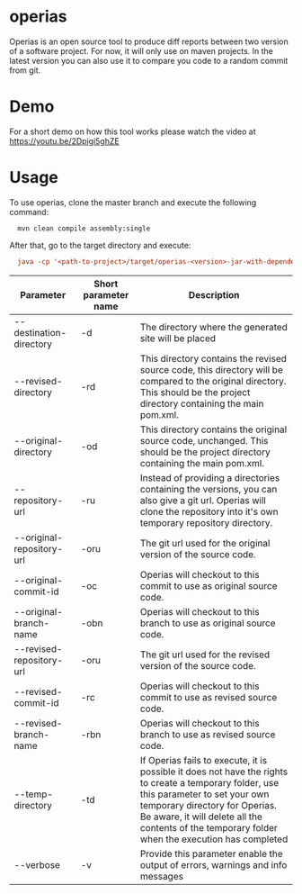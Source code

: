 operias
=======

Operias is an open source tool to produce diff reports between two version of a software project. For now, it will only use on maven projects. In the latest version you can also use it to compare you code to a random commit from git.

Demo
=======
For a short demo on how this tool works please watch the video at https://youtu.be/2Dpigi5ghZE

Usage
=======

To use operias, clone the master branch and execute the following command:
```
  mvn clean compile assembly:single
```
After that, go to the target directory and execute:
```ini
  java -cp '<path-to-project>/target/operias-<version>-jar-with-dependencies.jar' operias.Main <args>
```

Parameter | Short parameter name | Description | 
----------|----------|-----------|
--destination-directory | -d | The directory where the generated site will be placed
--revised-directory | -rd | This directory contains the revised source code, this directory will be compared to the original directory. This should be the project directory containing the main pom.xml.
--original-directory | -od | This directory contains the original source code, unchanged. This should be the project directory containing the main pom.xml.
--repository-url | -ru | Instead of providing a directories containing the versions, you can also give a git url. Operias will clone the repository into it's own temporary repository directory.
--original-repository-url | -oru | The git url used for the original version of the source code.
--original-commit-id | -oc | Operias will checkout to this commit to use as original source code. 
--original-branch-name | -obn | Operias will checkout to this branch to use as original source code. 
--revised-repository-url | -oru | The git url used for the revised version of the source code.
--revised-commit-id | -rc | Operias will checkout to this commit to use as revised source code.
--revised-branch-name | -rbn | Operias will checkout to this branch to use as revised source code.
--temp-directory | -td | If Operias fails to execute, it is possible it does not have the rights to create a temporary folder, use this parameter to set your own temporary directory for Operias. Be aware, it will delete all the contents of the temporary folder when the execution has completed
--verbose | -v | Provide this parameter enable the output of errors, warnings and info messages



